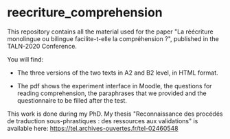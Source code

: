 # reecriture_comprehension

This repository contains all the material used for the paper "La réécriture monolingue ou bilingue facilite-t-elle la compréhension ?", published in the TALN-2020 Conference. 

You will find: 

- The three versions of the two texts in A2 and B2 level, in HTML format. 

- The pdf shows the experiment interface in Moodle, the questions for reading comprehension, the paraphrases that we provided and the questionnaire to be filled after the test. 

This work is done during my PhD. My thesis "Reconnaissance des procédés de traduction sous-phrastiques : des ressources aux validations" is available here: https://tel.archives-ouvertes.fr/tel-02460548
